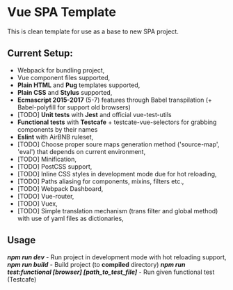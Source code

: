 # Vue SPA Template
This is clean template for use as a base to new SPA project.

## Current Setup:
 * Webpack for bundling project,
 * Vue component files supported,
 * **Plain HTML** and **Pug** templates supported,
 * **Plain CSS** and **Stylus** supported,
 * **Ecmascript 2015-2017** (5-7) features through Babel transpilation (+ Babel-polyfill for support old browsers)
 * [TODO] **Unit tests** with **Jest** and official vue-test-utils
 * **Functional tests** with **Testcafe** + testcate-vue-selectors for grabbing components by their names
 * **Eslint** with AirBNB ruleset,
 * [TODO] Choose proper soure maps generation method ('source-map', 'eval') that depends on current environment,
 * [TODO] Minification,
 * [TODO] PostCSS support,
 * [TODO] Inline CSS styles in development mode due for hot reloading,
 * [TODO] Paths aliasing for components, mixins, filters etc.,
 * [TODO] Webpack Dashboard,
 * [TODO] Vue-router,
 * [TODO] Vuex,
 * [TODO] Simple translation mechanism (trans filter and global method) with use of yaml files as dictionaries,

## Usage
___npm run dev___ - Run project in development mode with hot reloading support,
___npm run build___ - Build project (to **compiled** directory)
___npm run test:functional [browser] [path_to_test_file]___ - Run given functional test (Testcafe)
